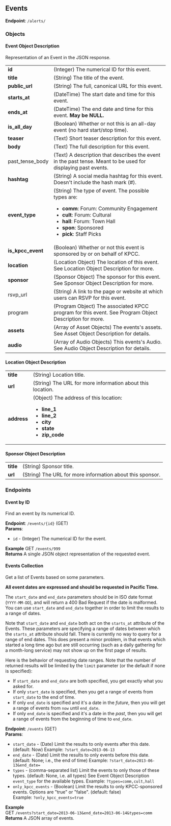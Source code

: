 ## Events ##
**Endpoint**: `/alerts/`

### Objects ###

#### Event Object Description ####
Representation of an Event in the JSON response.

<table>
  <tr>
    <td><strong>id</strong></td>
    <td>(Integer) The numerical ID for this event.</td>
  </tr>

  <tr>
    <td><strong>title</strong></td>
    <td>(String) The title of the event.</td>
  </tr>

  <tr>
    <td><strong>public_url</strong></td>
    <td>(String) The full, canonical URL for this event.</td>
  </tr>

  <tr>
    <td><strong>starts_at</strong></td>
    <td>(DateTime) The start date and time for this event.</td>
  </tr>

  <tr>
    <td><strong>ends_at</strong></td>
    <td>(DateTime) The end date and time for this event. <strong>May be NULL.</strong></td>
  </tr>

  <tr>
    <td><strong>is_all_day</strong></td>
    <td>(Boolean) Whether or not this is an all-day event (no hard start/stop time).</td>
  </tr>

  <tr>
    <td><strong>teaser</strong></td>
    <td>(Text) Short teaser description for this event.</td>
  </tr>

  <tr>
    <td><strong>body</strong></td>
    <td>(Text) The full description for this event.</td>
  </tr>

  <tr>
    <td>past_tense_body</td>
    <td>(Text) A description that describes the event in the past tense. Meant to be used for displaying past events.</td>
  </tr>

  <tr>
    <td><strong>hashtag</strong></td>
    <td>(String) A social media hashtag for this event. Doesn't include the hash mark (#).</td>
  </tr>

  <tr>
    <td><strong>event_type</strong></td>
    <td>
     (String) The type of event. The possible types are:<br />
     <ul>
       <li><strong>comm</strong>: Forum: Community Engagement</li>
       <li><strong>cult</strong>: Forum: Cultural</li>
       <li><strong>hall</strong>: Forum: Town Hall</li>
       <li><strong>spon</strong>: Sponsored</li>
       <li><strong>pick</strong>: Staff Picks</li>
     </ul>
    </td>
  </tr>

  <tr>
    <td><strong>is_kpcc_event</strong></td>
    <td>(Boolean) Whether or not this event is sponsored by or on behalf of KPCC.</td>
  </tr>

  <tr>
    <td><strong>location</strong></td>
    <td>(Location Object) The location of this event. See Location Object Description for more.</td>
  </tr>

  <tr>
    <td><strong>sponsor</strong></td>
    <td>(Sponsor Object) The sponsor for this event. See Sponsor Object Description for more.</td>
  </tr>

  <tr>
    <td>rsvp_url</td>
    <td>(String) A link to the page or website at which users can RSVP for this event.</td>
  </tr>

  <tr>
    <td>program</td>
    <td>(Program Object) The associated KPCC program for this event. See Program Object Description for more.</td>
  </tr>

  <tr>
    <td><strong>assets</strong></td>
    <td>
      (Array of Asset Objects) The events's assets. See Asset Object Description for details.
    </td>
  </tr>

  <tr>
    <td><strong>audio</strong></td>
    <td>
      (Array of Audio Objects) This events's Audio. See Audio Object Description for details.
    </td>
  </tr>
</table>

#### Location Object Description ####

<table>
  <tr>
    <td><strong>title</strong></td>
    <td>(String) Location title.</td>
  </tr>

  <tr>
    <td><strong>url</strong></td>
    <td>(String) The URL for more information about this location.</td>
  </tr>

  <tr>
    <td><strong>address</strong></td>
    <td>
      (Object) The address of this location:
      <ul>
        <li><strong>line_1</strong></li>
        <li><strong>line_2</strong></li>
        <li><strong>city</strong></li>
        <li><strong>state</strong></li>
        <li><strong>zip_code</strong></li>
    </td>
  </tr>
</table>

#### Sponsor Object Description ####

<table>
  <tr>
    <td><strong>title</strong></td>
    <td>(String) Sponsor title.</td>
  </tr>

  <tr>
    <td><strong>url</strong></td>
    <td>(String) The URL for more information about this sponsor.</td>
  </tr>
</table>

### Endpoints ###

#### Event by ID ####
Find an event by its numerical ID.

**Endpoint**: `/events/{id}` (GET)  
**Params**: 
* `id` - (Integer) The numerical ID for the event.

**Example** GET `/events/999`  
**Returns** A single JSON object representation of the requested event.

#### Events Collection ####
Get a list of Events based on some parameters.

**All event dates are expressed and should be requested in Pacific Time.**

The `start_date` and `end_date` parameters should be in ISO date format (`YYYY-MM-DD`), and will return a 400 Bad Request if the date is malformed. You can use `start_date` and `end_date` together in order to limit the results to a range of dates.

Note that `start_date` and `end_date` both act on the `starts_at` attribute of the Events. These parameters are specifying a range of dates between which the `starts_at` attribute should fall. There is currently no way to query for a range of end dates. This does present a minor problem, in that events which started a long time ago but are still occurring (such as a daily gathering for a month-long service) may not show up on the first page of results.

Here is the behavior of requesting date ranges. Note that the number of returned results will be limited by the `limit` parameter (or the default if none is specified):

* If `start_date` and `end_date` are both specified, you get exactly what you asked for.
* If only `start_date` is specified, then you get a range of events from `start_date` to the end of time.
* If only `end_date` is specified and it's a date in the *future*, then you will get a range of events from `now` until `end_date`.
* If only `end_date` is specified and it's a date in the *past*, then you will get a range of events from the beginning of time to `end_date`.

**Endpoint**: `/events` (GET)  
**Params**:
* `start_date` - (Date) Limit the results to only events after this date. (default: Now)
  Example: `?start_date=2013-06-13`  
* `end_date` - (Date) Limit the results to only events before this date. (default: None; i.e., the end of time)
  Example: `?start_date=2013-06-13&end_date=`  
* `types` - (comma-separated list) Limit the events to only those of these types. (default: None, i.e. all types)
  See Event Object Description `event_type` for the available types.
  Example: `?types=comm,cult,hall`
* `only_kpcc_events` - (Boolean) Limit the results to only KPCC-sponsored events. 
  Options are "true" or "false". (default: false)  
  Example: `?only_kpcc_events=true`

**Example**  
GET `/events?start_date=2013-06-13&end_date=2013-06-14&types=comm`  
**Returns** A JSON array of events.
